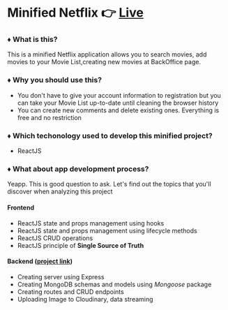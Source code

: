 # Minified Netflix :point_right: [Live](https://strive-netflix-react.herokuapp.com/)

### :diamonds: What is this?

This is a minified Netflix application allows you to search movies, add movies to your Movie List,creating new movies at BackOffice page.

### :diamonds: Why you should use this?

- You don't have to give your account information to registration but you can take your Movie List up-to-date until cleaning the browser history
- You can create new comments and delete existing ones. Everything is free and no restriction 

### :diamonds: Which techonology used to develop this minified project?

- ReactJS

### :diamonds: What about app development process?

Yeapp. This is good question to ask. Let's find out the topics that you'll discover when analyzing this project


#### Frontend

- ReactJS state and props management using hooks
- ReactJS state and props management using lifecycle methods
- ReactJS CRUD operations
- ReactJS principle of **Single Source of Truth**

#### Backend ([project link](https://github.com/orhanors/M5-D10-Netflix-Backend-Benchmark))

- Creating server using Express
- Creating MongoDB schemas and models using _Mongoose_ package
- Creating routes and CRUD endpoints
- Uploading Image to Cloudinary, data streaming



